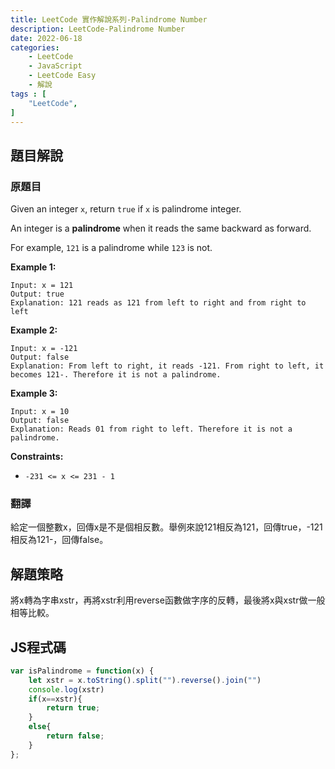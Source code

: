 ```yaml
---
title: LeetCode 實作解說系列-Palindrome Number
description: LeetCode-Palindrome Number
date: 2022-06-18
categories:
    - LeetCode
    - JavaScript
    - LeetCode Easy
    - 解說
tags : [
    "LeetCode",
]
---
```


## 題目解說

### 原題目

Given an integer `x`, return `true` if `x` is palindrome integer.

An integer is a **palindrome** when it reads the same backward as forward.

For example, `121` is a palindrome while `123` is not.

**Example 1:**

```
Input: x = 121
Output: true
Explanation: 121 reads as 121 from left to right and from right to left
```

**Example 2:**

```
Input: x = -121
Output: false
Explanation: From left to right, it reads -121. From right to left, it becomes 121-. Therefore it is not a palindrome.
```

**Example 3:**

```
Input: x = 10
Output: false
Explanation: Reads 01 from right to left. Therefore it is not a palindrome.
```

**Constraints:**

- `-231 <= x <= 231 - 1`

### 翻譯

給定一個整數x，回傳x是不是個相反數。舉例來說121相反為121，回傳true，-121相反為121-，回傳false。

## 解題策略

將x轉為字串xstr，再將xstr利用reverse函數做字序的反轉，最後將x與xstr做一般相等比較。

## JS程式碼

```javascript
var isPalindrome = function(x) {
    let xstr = x.toString().split("").reverse().join("")
    console.log(xstr)
    if(x==xstr){
        return true;
    }
    else{
        return false;
    }
};
```


